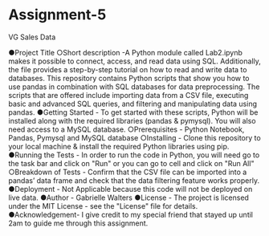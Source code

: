 # Assignment-5 
VG Sales Data

●Project Title
○Short description -A Python module called Lab2.ipynb makes it possible to connect, access, and read data using SQL. Additionally, the file provides a step-by-step tutorial on how to read and write data to databases. This repository contains Python scripts that show you how to use pandas in combination with SQL databases for data preprocessing. The scripts that are offered include importing data from a CSV file, executing basic and advanced SQL queries, and filtering and manipulating data using pandas.
●Getting Started - To get started with these scripts, Python will be installed along with the required libraries (pandas & pymysql). You will also need access to a MySQL database.
○Prerequisites - Python Notebook, Pandas, Pymysql and MySQL database
○Installing - Clone this repository to your local machine & install the required Python libraries using pip.
●Running the Tests - In order to run the code in Python, you will need go to the task bar and click on "Run" or you can go to cell and click on "Run All"
○Breakdown of Tests - Confirm that the CSV file can be imported into a pandas’ data frame and check that the data filtering feature works properly.
●Deployment - Not Applicable because this code will not be deployed on live data.
●Author - Gabrielle Walters
●License - The project is licensed under the MIT License - see the "License" file for details.
●Acknowledgement- I give credit to my special friend that stayed up until 2am to guide me through this assignment.

